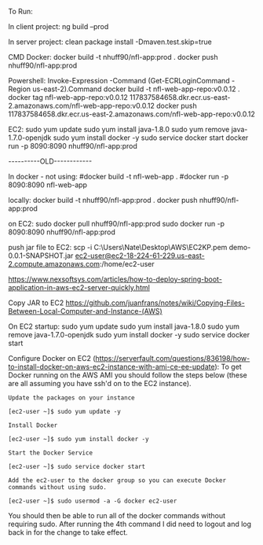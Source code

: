 To Run:

In client project:
ng build –prod

In server project:
clean package install -Dmaven.test.skip=true

CMD Docker:
docker build -t nhuff90/nfl-app:prod .
docker push nhuff90/nfl-app:prod


Powershell:
Invoke-Expression -Command (Get-ECRLoginCommand -Region us-east-2).Command
docker build -t nfl-web-app-repo:v0.0.12 .
docker tag nfl-web-app-repo:v0.0.12 117837584658.dkr.ecr.us-east-2.amazonaws.com/nfl-web-app-repo:v0.0.12
docker push 117837584658.dkr.ecr.us-east-2.amazonaws.com/nfl-web-app-repo:v0.0.12


EC2:
sudo yum update
sudo yum install java-1.8.0
sudo yum remove java-1.7.0-openjdk
sudo yum install docker -y
sudo service docker start
docker run -p 8090:8090 nhuff90/nfl-app:prod















----------OLD------------


In docker - not using:
#docker build -t nfl-web-app .
#docker run -p 8090:8090 nfl-web-app

locally:
docker build -t nhuff90/nfl-app:prod .
docker push nhuff90/nfl-app:prod

on EC2:
sudo docker pull nhuff90/nfl-app:prod
sudo docker run -p 8090:8090 nhuff90/nfl-app:prod





push jar file to EC2:
scp -i C:\Users\Nate\Desktop\AWS\EC2KP.pem demo-0.0.1-SNAPSHOT.jar ec2-user@ec2-18-224-61-229.us-east-2.compute.amazonaws.com:/home/ec2-user

https://www.nexsoftsys.com/articles/how-to-deploy-spring-boot-application-in-aws-ec2-server-quickly.html

Copy JAR to EC2
https://github.com/juanfrans/notes/wiki/Copying-Files-Between-Local-Computer-and-Instance-(AWS)

On EC2 startup:
sudo yum update
sudo yum install java-1.8.0
sudo yum remove java-1.7.0-openjdk
sudo yum install docker -y
sudo service docker start



Configure Docker on EC2 (https://serverfault.com/questions/836198/how-to-install-docker-on-aws-ec2-instance-with-ami-ce-ee-update):
To get Docker running on the AWS AMI you should follow the steps below (these are all assuming you have ssh'd on to the EC2 instance).

    Update the packages on your instance

    [ec2-user ~]$ sudo yum update -y

    Install Docker

    [ec2-user ~]$ sudo yum install docker -y

    Start the Docker Service

    [ec2-user ~]$ sudo service docker start

    Add the ec2-user to the docker group so you can execute Docker commands without using sudo.

    [ec2-user ~]$ sudo usermod -a -G docker ec2-user

You should then be able to run all of the docker commands without requiring sudo. After running the 4th command I did need to logout and log back in for the change to take effect.

